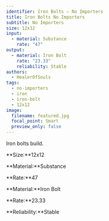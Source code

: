 ```yaml
---
identifier: Iron Bolts – No Importers
title: Iron Bolts No Importers
subtitle: No Importers
size: 12x12
input:
  - material: Substance
    rate: "47"
output:
  - material: Iron Bolt
    rate: "23.33"
    reliability: Stable
authors:
  - HealerOfSouls
tags:
  - no-importers
  - iron
  - iron-bolt
  - 12x12
image:
  filename: featured.jpg
  focal_point: Smart
  preview_only: false
---
```

Iron bolts build.

**Size:**12x12

**Material:**Substance

**Rate:**47

**Material:**Iron Bolt

**Rate:**23.33

**Reliability:**Stable